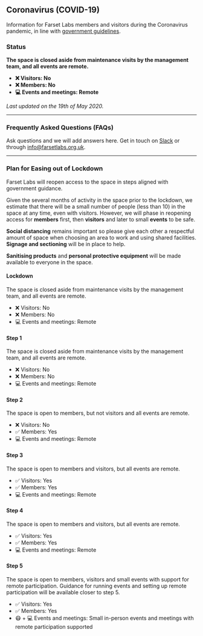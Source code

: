 ## Coronavirus (COVID-19)

Information for Farset Labs members and visitors during the Coronavirus pandemic, in line with [government guidelines](https://www.executiveoffice-ni.gov.uk/sites/default/files/publications/execoffice/our-approach-to-decision-making-summary-120520.pdf).

### Status

**The space is closed aside from maintenance visits by the management team, and all events are remote.**

* **❌ Visitors: No**
* **❌ Members: No**
* **💻 Events and meetings: Remote**

_Last updated on the 19th of May 2020._

---

### Frequently Asked Questions (FAQs)

Ask questions and we will add answers here. Get in touch on [Slack] or through [info@farsetlabs.org.uk].

[Slack]:{{site.social.slack}}
[info@farsetlabs.org.uk]:mailto:info@farsetlabs.org.uk

---

### Plan for Easing out of Lockdown

Farset Labs will reopen access to the space in steps aligned with government guidance.

Given the several months of activity in the space prior to the lockdown, we estimate that there will be a small number of people (less than 10) in the space at any time, even with visitors.
However, we will phase in reopening access for **members** first, then **visitors** and later to small **events** to be safe.

**Social distancing** remains important so please give each other a respectful amount of space when choosing an area
to work and using shared facilities. **Signage and sectioning** will be in place to help.

**Sanitising products** and **personal protective equipment** will be made available to everyone in the space.

#### Lockdown

The space is closed aside from maintenance visits by the management team, and all events are remote.

* ❌ Visitors:               No
* ❌ Members:                No
* 💻 Events and meetings:    Remote

#### Step 1

The space is closed aside from maintenance visits by the management team, and all events are remote.

* ❌ Visitors:               No
* ❌ Members:                No
* 💻 Events and meetings:    Remote

#### Step 2

The space is open to members, but not visitors and all events are remote.

* ❌ Visitors:               No
* ✅ Members:                Yes
* 💻 Events and meetings:    Remote

#### Step 3

The space is open to members and visitors, but all events are remote.

* ✅ Visitors:               Yes
* ✅ Members:                Yes
* 💻 Events and meetings:    Remote

#### Step 4

The space is open to members and visitors, but all events are remote.

* ✅ Visitors:               Yes
* ✅ Members:                Yes
* 💻 Events and meetings:    Remote

#### Step 5

The space is open to members, visitors and small events with support for remote participation.
Guidance for running events and setting up remote participation will be available closer to step 5.

* ✅ Visitors:                    Yes
* ✅ Members:                     Yes
* 😷 + 💻 Events and meetings:    Small in-person events and meetings with remote participation supported
